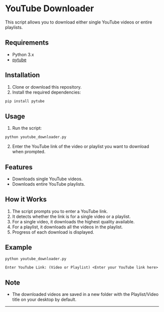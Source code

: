 # YouTube Downloader

This script allows you to download either single YouTube videos or entire playlists.

## Requirements

- Python 3.x
- [pytube](https://github.com/pytube/pytube)

## Installation

1. Clone or download this repository.
2. Install the required dependencies:

```bash
pip install pytube
```

## Usage

1. Run the script:

```bash
python youtube_downloader.py
```

2. Enter the YouTube link of the video or playlist you want to download when prompted.

## Features

- Downloads single YouTube videos.
- Downloads entire YouTube playlists.

## How it Works

1. The script prompts you to enter a YouTube link.
2. It detects whether the link is for a single video or a playlist.
3. For a single video, it downloads the highest quality available.
4. For a playlist, it downloads all the videos in the playlist.
5. Progress of each download is displayed.

## Example

```python
python youtube_downloader.py
```

```
Enter YouTube Link: (Video or Playlist) <Enter your YouTube link here>
```

## Note

- The downloaded videos are saved in a new folder with the Playlist/Video title on your desktop by default.

---
